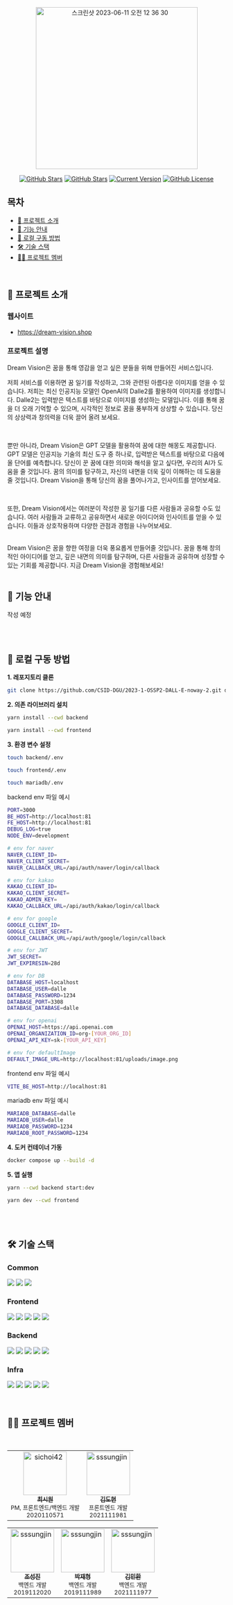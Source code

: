 <div align="center">

<img width="373" alt="스크린샷 2023-06-11 오전 12 36 30" src="https://github.com/CSID-DGU/2023-1-OSSP2-DALL-E-noway-2/assets/83565255/644819b7-12a1-4769-99d9-be475300d492">

[![GitHub Stars](https://img.shields.io/github/stars/CSID-DGU/2023-1-OSSP2-DALL-E-noway-2?style=for-the-badge)](https://github.com/CSID-DGU/2023-1-OSSP2-DALL-E-noway-2/stargazers) [![GitHub Stars](https://img.shields.io/github/issues/CSID-DGU/2023-1-OSSP2-DALL-E-noway-2?style=for-the-badge)](https://github.com/CSID-DGU/2023-1-OSSP2-DALL-E-noway-2/issues) [![Current Version](https://img.shields.io/badge/version-4.0.0-black?style=for-the-badge)](https://github.com/IgorAntun/node-chat) [![GitHub License](https://img.shields.io/github/license/CSID-DGU/2023-1-OSSP2-DALL-E-noway-2?style=for-the-badge)](https://github.com/IgorAntun/node-chat/issues)

</div>

## 목차

- [💬 프로젝트 소개](#-프로젝트-소개)
- [🔖 기능 안내](#-기능-안내)
- [🔎 로컬 구동 방법](#-로컬-구동-방법)
- [🛠 기술 스택](#-기술-스택)
- [🧑‍💻 프로젝트 멤버](#-프로젝트-멤버)

<br/>

## 💬 프로젝트 소개

### 웹사이트

- https://dream-vision.shop

### 프로젝트 설명

Dream Vision은 꿈을 통해 영감을 얻고 싶은 분들을 위해 만들어진 서비스입니다.
<br/>

저희 서비스를 이용하면 꿈 일기를 작성하고, 그와 관련된 아름다운 이미지를 얻을 수 있습니다.
저희는 최신 인공지능 모델인 OpenAI의 Dalle2를 활용하여 이미지를 생성합니다.
Dalle2는 입력받은 텍스트를 바탕으로 이미지를 생성하는 모델입니다.
이를 통해 꿈을 더 오래 기억할 수 있으며, 시각적인 정보로 꿈을 풍부하게 상상할 수 있습니다.
당신의 상상력과 창의력을 더욱 끌어 올려 보세요.

<br/>

뿐만 아니라, Dream Vision은 GPT 모델을 활용하여 꿈에 대한 해몽도 제공합니다.
GPT 모델은 인공지능 기술의 최신 도구 중 하나로, 입력받은 텍스트를 바탕으로 다음에 올 단어를 예측합니다.
당신이 꾼 꿈에 대한 의미와 해석을 알고 싶다면, 우리의 AI가 도움을 줄 것입니다.
꿈의 의미를 탐구하고, 자신의 내면을 더욱 깊이 이해하는 데 도움을 줄 것입니다.
Dream Vision을 통해 당신의 꿈을 풀어나가고, 인사이트를 얻어보세요.

<br/>

또한, Dream Vision에서는 여러분이 작성한 꿈 일기를 다른 사람들과 공유할 수도 있습니다.
여러 사람들과 교류하고 공유하면서 새로운 아이디어와 인사이트를 얻을 수 있습니다.
이들과 상호작용하며 다양한 관점과 경험을 나누어보세요.

<br/>
Dream Vision은 꿈을 향한 여정을 더욱 풍요롭게 만들어줄 것입니다.
꿈을 통해 창의적인 아이디어를 얻고, 깊은 내면의 의미를 탐구하며, 다른 사람들과 공유하며 성장할 수 있는 기회를 제공합니다.
지금 Dream Vision을 경험해보세요!

<br/>
<br/>

## 🔖 기능 안내

작성 예정

<br/>
<br/>

## 🔎 로컬 구동 방법

**1. 레포지토리 클론**

```bash
git clone https://github.com/CSID-DGU/2023-1-OSSP2-DALL-E-noway-2.git dalle-noway && cd dalle-noway
```

**2. 의존 라이브러리 설치**

```bash
yarn install --cwd backend
```

```bash
yarn install --cwd frontend
```

**3. 환경 변수 설정**

```bash
touch backend/.env
```

```bash
touch frontend/.env
```

```bash
touch mariadb/.env
```

backend env 파일 예시

```bash
PORT=3000
BE_HOST=http://localhost:81
FE_HOST=http://localhost:81
DEBUG_LOG=true
NODE_ENV=development

# env for naver
NAVER_CLIENT_ID=
NAVER_CLIENT_SECRET=
NAVER_CALLBACK_URL=/api/auth/naver/login/callback

# env for kakao
KAKAO_CLIENT_ID=
KAKAO_CLIENT_SECRET=
KAKAO_ADMIN_KEY=
KAKAO_CALLBACK_URL=/api/auth/kakao/login/callback

# env for google
GOOGLE_CLIENT_ID=
GOOGLE_CLIENT_SECRET=
GOOGLE_CALLBACK_URL=/api/auth/google/login/callback

# env for JWT
JWT_SECRET=
JWT_EXPIRESIN=28d

# env for DB
DATABASE_HOST=localhost
DATABASE_USER=dalle
DATABASE_PASSWORD=1234
DATABASE_PORT=3308
DATABASE_DATABASE=dalle

# env for openai
OPENAI_HOST=https://api.openai.com
OPENAI_ORGANIZATION_ID=org-[YOUR_ORG_ID]
OPENAI_API_KEY=sk-[YOUR_API_KEY]

# env for defaultImage
DEFAULT_IMAGE_URL=http://localhost:81/uploads/image.png

```

frontend env 파일 예시

```bash
VITE_BE_HOST=http://localhost:81
```

mariadb env 파일 예시

```bash
MARIADB_DATABASE=dalle
MARIADB_USER=dalle
MARIADB_PASSWORD=1234
MARIADB_ROOT_PASSWORD=1234

```

**4. 도커 컨테이너 가동**

```bash
docker compose up --build -d
```

**5. 앱 실행**

```bash
yarn --cwd backend start:dev
```

```bash
yarn dev --cwd frontend
```

<br/>
<br/>

## 🛠 기술 스택

<div>

### Common

<img src="https://img.shields.io/badge/TypeScript-3178C6?style=flat-square&logo=TypeScript&logoColor=white"/> <img src="https://img.shields.io/badge/ESLint-4B32C3?style=flat-square&logo=ESLint&logoColor=white"/> <img src="https://img.shields.io/badge/Prettier-F7B93E?style=flat-square&logo=Prettier&logoColor=white"/>


### Frontend

<img src="https://img.shields.io/badge/VueJS-4FC08D?style=flat-square&logo=Vue.js&logoColor=white"/> <img src="https://img.shields.io/badge/Pinia-4FC08D?style=flat-square&logo=Vue.js&logoColor=white"/> <img src="https://img.shields.io/badge/Vite-646CFF?style=flat-square&logo=Vite&logoColor=white"/> <img src="https://img.shields.io/badge/ChartJS-FF6384?style=flat-square&logo=Chart.js&logoColor=white"/> <img src="https://img.shields.io/badge/Axios-5FC0E0?style=flat-square&logo=axios&logoColor=white"/>


### Backend

<img src="https://img.shields.io/badge/NestJS-E0234E?style=flat-square&logo=NestJS&logoColor=white"/> <img src="https://img.shields.io/badge/TypeORM-F37626?style=flat-square&logo=TypeORM&logoColor=white"/> <img src="https://img.shields.io/badge/PassportJS-34E27A?style=flat-square&logo=Passport&logoColor=white"/> <img src="https://img.shields.io/badge/MySQL-4479A1?style=flat-square&logo=MySQL&logoColor=white"/> <img src="https://img.shields.io/badge/SwaggerJS-85EA2D?style=flat-square&logo=Swagger&logoColor=white"/>


### Infra

<img src="https://img.shields.io/badge/Nginx-269539?style=flat-square&logo=Nginx&logoColor=white"/> <img src="https://img.shields.io/badge/Docker-2496ED?style=flat-square&logo=Docker&logoColor=white"/> <img src="https://img.shields.io/badge/AWS EC2-232F3E?style=flat-square&logo=AmazonAWS&logoColor=white"/> <img src="https://img.shields.io/badge/PM2-2B037A?style=flat-square&logo=PM2&logoColor=white"/> <img src="https://img.shields.io/badge/Github Actions-2088FF?style=flat-square&logo=GithubActions&logoColor=white"/>

<br/>

## 🧑‍💻 프로젝트 멤버

<br/>

<table align="center">
  <!-- 이름, 학번, 역할 3개의 열로 이루어진 테이블 -->
  <tr align="center">
    <td align="center">
      <a href="https://github.com/sichoi42">
        <img src="https://avatars.githubusercontent.com/u/83565255?v=4" width="100px;" alt="sichoi42"/><br />
        <sub><b>최시원</b></sub>
      </a>
      <br />
      <sub>PM, 프론트엔드/백엔드 개발</sub>
      <br />
      <sub>2020110571</sub>
    </td>
    <td align="center">
      <a href="https://github.com/okiidokim">
        <img src="https://avatars.githubusercontent.com/u/127471879?v=4" width="100px;" alt="sssungjin"/><br />
        <sub><b>김도현</b></sub>
      </a>
      <br />
      <sub>프론트엔드 개발</sub>
      <br />
      <sub>2021111981</sub>
    </td>
  </tr>
</table>
<table align="center">
  <tr align="center">
    <td align="center">
      <a href="https://github.com/sssungjin">
        <img src="https://avatars.githubusercontent.com/u/97083298?v=4" width="100px;" alt="sssungjin"/><br />
        <sub><b>조성진</b></sub>
      </a>
      <br />
      <sub>백엔드 개발</sub>
      <br />
      <sub>2019112020</sub>
    </td>
    <td align="center">
      <a href="https://github.com/nicolao00">
        <img src="https://avatars.githubusercontent.com/u/74057742?v=4" width="100px;" alt="sssungjin"/><br />
        <sub><b>박재형</b></sub>
      </a>
      <br />
      <sub>백엔드 개발</sub>
      <br />
      <sub>2019111989</sub>
    </td>
    <td align="center">
      <a href="https://github.com/rlaalsghks8">
        <img src="https://avatars.githubusercontent.com/u/127469367?v=4" width="100px;" alt="sssungjin"/><br />
        <sub><b>김민환</b></sub>
      </a>
      <br />
      <sub>백엔드 개발</sub>
      <br />
      <sub>2021111977</sub>
    </td>
  </tr>
</table>
